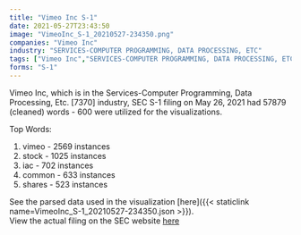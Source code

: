 ```yaml
---
title: "Vimeo Inc S-1"
date: 2021-05-27T23:43:50
image: "VimeoInc_S-1_20210527-234350.png"
companies: "Vimeo Inc"
industry: "SERVICES-COMPUTER PROGRAMMING, DATA PROCESSING, ETC"
tags: ["Vimeo Inc","SERVICES-COMPUTER PROGRAMMING, DATA PROCESSING, ETC.","05-26-2021","S-1"]
forms: "S-1"
---
```

Vimeo Inc, which is in the Services-Computer Programming, Data Processing, Etc. [7370] industry, SEC S-1 filing on May 26, 2021 had 57879 (cleaned) words - 600 were utilized for the visualizations.

Top Words:
1. vimeo - 2569 instances
2. stock - 1025 instances
3. iac - 702 instances
4. common - 633 instances
5. shares - 523 instances


See the parsed data used in the visualization [here]({{< staticlink name=VimeoInc_S-1_20210527-234350.json >}}).  
View the actual filing on the SEC website [here](https://www.sec.gov/Archives/edgar/data/1837686/0001104659-21-072526.txt)